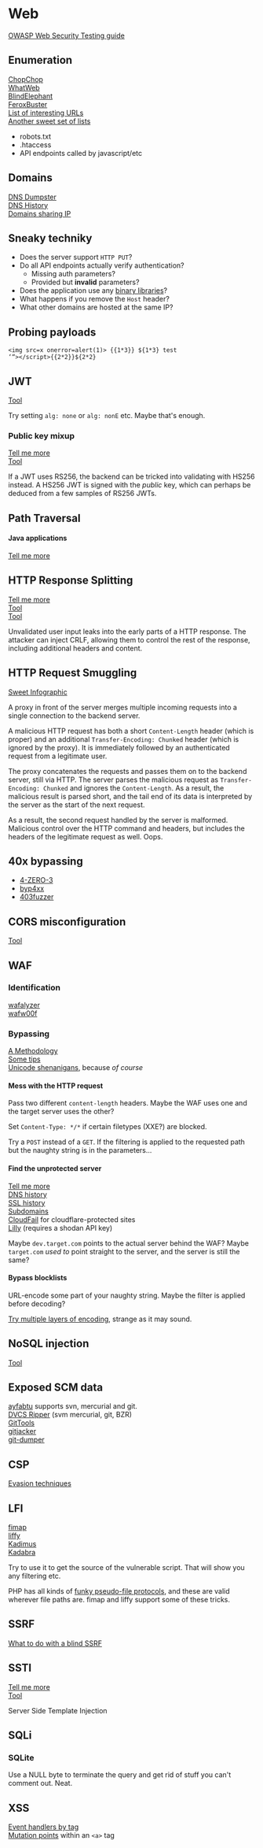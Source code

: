 # Web

[OWASP Web Security Testing guide](https://owasp.org/www-project-web-security-testing-guide/)

## Enumeration

[ChopChop](https://github.com/michelin/ChopChop)  
[WhatWeb](https://github.com/urbanadventurer/WhatWeb)  
[BlindElephant](http://blindelephant.sourceforge.net/)  
[FeroxBuster](https://github.com/epi052/feroxbuster)  
[List of interesting URLs](https://github.com/random-robbie/bruteforce-lists)  
[Another sweet set of lists](https://github.com/danielmiessler/SecLists/tree/master/Discovery/Web-Content)

* robots.txt
* .htaccess
* API endpoints called by javascript/etc

## Domains

[DNS Dumpster](https://dnsdumpster.com/)  
[DNS History](https://completedns.com/dns-history/)  
[Domains sharing IP](https://networksdb.io/)

## Sneaky techniky

* Does the server support `HTTP PUT`?
* Do all API endpoints actually verify authentication?
  * Missing auth parameters?
  * Provided but **invalid** parameters?
* Does the application use any [binary libraries](https://blog.silentsignal.eu/2020/04/20/uninitialized-memory-disclosures-in-web-applications/)?
* What happens if you remove the `Host` header?
* What other domains are hosted at the same IP?

## Probing payloads

```text
<img src=x onerror=alert(1)> {{1*3}} ${1*3} test
‘“></script>{{2*2}}${2*2}
```

## JWT

[Tool](https://github.com/ticarpi/jwt_tool)

Try setting `alg: none` or `alg: nonE` etc. Maybe that's enough.

### Public key mixup

[Tell me more](https://blog.silentsignal.eu/2021/02/08/abusing-jwt-public-keys-without-the-public-key/)  
[Tool](https://github.com/silentsignal/rsa_sign2n)

If a JWT uses RS256, the backend can be tricked into validating with HS256 instead. A HS256 JWT is signed with the _public_ key, which can perhaps be deduced from a few samples of RS256 JWTs.

## Path Traversal

#### Java applications

[Tell me more](https://gist.github.com/harisec/519dc6b45c6b594908c37d9ac19edbc3)

## HTTP Response Splitting

[Tell me more](https://owasp.org/www-community/attacks/HTTP_Response_Splitting)  
[Tool](https://github.com/ryandamour/crlfmap)  
[Tool](https://github.com/dwisiswant0/crlfuzz)

Unvalidated user input leaks into the early parts of a HTTP response. The attacker can inject CRLF, allowing them to control the rest of the response, including additional headers and content.

## HTTP Request Smuggling

[Sweet Infographic](https://securityzines.com/comics/hrs.html)  
  
A proxy in front of the server merges multiple incoming requests into a single connection to the backend server.

A malicious HTTP request has both a short `Content-Length` header \(which is proper\) and an additional `Transfer-Encoding: Chunked` header \(which is ignored by the proxy\). It is immediately followed by an authenticated request from a legitimate user.

The proxy concatenates the requests and passes them on to the backend server, still via HTTP. The server parses the malicious request as `Transfer-Encoding: Chunked` and ignores the  `Content-Length`. As a result, the malicious result is parsed short, and the tail end of its data is interpreted by the server as the start of the next request.

As a result, the second request handled by the server is malformed. Malicious control over the HTTP command and headers, but includes the headers of the legitimate request as well. Oops. 

## 40x bypassing

* [4-ZERO-3](https://github.com/Dheerajmadhukar/4-ZERO-3)
* [byp4xx](https://github.com/lobuhi/byp4xx)
* [403fuzzer](https://github.com/intrudir/403fuzzer)

## CORS misconfiguration

[Tool](https://github.com/s0md3v/Corsy)

## WAF

### Identification

[wafalyzer](https://github.com/NeuraLegion/wafalyzer)  
[wafw00f](https://github.com/EnableSecurity/wafw00f)

### Bypassing

[A Methodology](https://blog.isec.pl/waf-evasion-techniques/)  
[Some tips](https://labs.secforce.com/posts/bypassing-wafs-web-application-filters/)  
[Unicode shenanigans](https://jlajara.gitlab.io/web/2020/02/19/Bypass_WAF_Unicode.html), because _of course_

#### **Mess with the HTTP request**

Pass two different `content-length` headers. Maybe the WAF uses one and the target server uses the other?

Set `Content-Type: */*` if certain filetypes \(XXE?\) are blocked.

Try a `POST` instead of a `GET`. If the filtering is applied to the requested path but the naughty string is in the parameters...

#### **Find the unprotected server**

[Tell me more](https://delta.navisec.io/a-pentesters-guide-part-5-unmasking-wafs-and-finding-the-source/)  
[DNS history](https://securitytrails.com/domain/0x00sec.org/dns)  
[SSL history](https://crt.sh)  
[Subdomains](http://dnsdumpster.com/)  
[CloudFail](https://github.com/m0rtem/CloudFail) for cloudflare-protected sites  
[Lilly](https://github.com/Dheerajmadhukar/Lilly) \(requires a shodan API key\)

Maybe `dev.target.com` points to the actual server behind the WAF? Maybe `target.com` _used to_ point straight to the server, and the server is still the same?

#### **Bypass blocklists**

URL-encode some part of your naughty string. Maybe the filter is applied before decoding?

[Try multiple layers of encoding](https://www.redtimmy.com/how-to-hack-a-company-by-circumventing-its-waf-for-fun-and-profit-part-2/), strange as it may sound.

## NoSQL injection

[Tool](https://github.com/Charlie-belmer/nosqli)

## Exposed SCM data

[ayfabtu](https://github.com/tautology0/ayfabtu) supports svn, mercurial and git.  
[DVCS Ripper](https://github.com/kost/dvcs-ripper) \(svm mercurial, git, BZR\)  
[GitTools](https://github.com/internetwache/GitTools)  
[gitjacker](https://github.com/liamg/gitjacker)  
[git-dumper](https://github.com/arthaud/git-dumper)

## CSP

[Evasion techniques](https://cspscanner.com/csp-bypasses)

## LFI

[fimap](https://github.com/kurobeats/fimap)  
[liffy](https://github.com/hvqzao/liffy)  
[Kadimus](https://github.com/P0cL4bs/Kadimus)  
[Kadabra](https://github.com/D35m0nd142/Kadabra)

Try to use it to get the source of the vulnerable script. That will show you any filtering etc.

PHP has all kinds of [funky pseudo-file protocols](https://book.hacktricks.xyz/pentesting-web/file-inclusion#lfi-rfi-using-php-wrappers), and these are valid wherever file paths are. fimap and liffy support some of these tricks.

## SSRF

[What to do with a blind SSRF](https://blog.assetnote.io/2021/01/13/blind-ssrf-chains/)

## SSTI

[Tell me more](https://book.hacktricks.xyz/pentesting-web/ssti-server-side-template-injection)  
[Tool](https://github.com/epinna/tplmap)

Server Side Template Injection

## SQLi

### SQLite

Use a NULL byte to terminate the query and get rid of stuff you can't comment out. Neat.

## XSS

[Event handlers by tag](https://portswigger.net/web-security/cross-site-scripting/cheat-sheet)  
[Mutation points](https://twitter.com/FaniMalikHack/status/1353309941197631488?s=20) within an `<a>` tag

